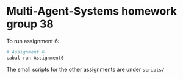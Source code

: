# Multi-Agent-Systems homework group 38

To run assignment 6:

```sh
# Assignment 6
cabal run Assignment6
```

The small scripts for the other assignments are under `scripts/`
